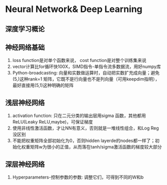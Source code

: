 # Neural Network& Deep Learning
## 深度学习概论
## 神经网络基础
1. loss function是对单个函数来说， cost function是对整个训练集来说
2. vector计算比for循环快100X，SIMD指令-单指令流多数据流，用好numpy库
3. Python-broadcasting: 向量和实数做运算时，自动把实数扩充成向量；避免(5,)这种rank=1 矩阵，它既不是行向量也不是列向量（可用keepdim指明），最好直接用(5,1)这种明确的矩阵
## 浅层神经网络
1. activation function: 只在二元分类的输出层用sigma 函数，其他都用ReLU(Leaky ReLU,maybe)，可保证梯度
2. 使用非线性激活函数，才让NN有意义，否则就是一堆线性组合，和Log Reg没区别
3. 不能把权重矩阵全部初始化为0，否则hidden layerde的nodes都一样了；初始化权重矩阵w为很小的正值，从而落在tanh/sigma激活函数的梯度较大部分
## 深层神经网络
1. Hyperparameters-控制参数的参数: 调整它们，可得到不同的W和b
